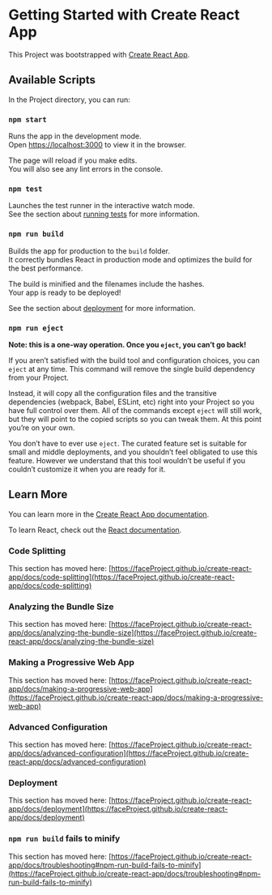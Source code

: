 # Getting Started with Create React App

This Project was bootstrapped with [Create React App](https://github.com/faceProject/create-react-app).

## Available Scripts

In the Project directory, you can run:

### `npm start`

Runs the app in the development mode.\
Open [https://localhost:3000](https://localhost:3000) to view it in the browser.

The page will reload if you make edits.\
You will also see any lint errors in the console.

### `npm test`

Launches the test runner in the interactive watch mode.\
See the section about [running tests](https://faceProject.github.io/create-react-app/docs/running-tests) for more information.

### `npm run build`

Builds the app for production to the `build` folder.\
It correctly bundles React in production mode and optimizes the build for the best performance.

The build is minified and the filenames include the hashes.\
Your app is ready to be deployed!

See the section about [deployment](https://faceProject.github.io/create-react-app/docs/deployment) for more information.

### `npm run eject`

**Note: this is a one-way operation. Once you `eject`, you can’t go back!**

If you aren’t satisfied with the build tool and configuration choices, you can `eject` at any time. This command will remove the single build dependency from your Project.

Instead, it will copy all the configuration files and the transitive dependencies (webpack, Babel, ESLint, etc) right into your Project so you have full control over them. All of the commands except `eject` will still work, but they will point to the copied scripts so you can tweak them. At this point you’re on your own.

You don’t have to ever use `eject`. The curated feature set is suitable for small and middle deployments, and you shouldn’t feel obligated to use this feature. However we understand that this tool wouldn’t be useful if you couldn’t customize it when you are ready for it.

## Learn More

You can learn more in the [Create React App documentation](https://faceProject.github.io/create-react-app/docs/getting-started).

To learn React, check out the [React documentation](https://reactjs.org/).

### Code Splitting

This section has moved here: [https://faceProject.github.io/create-react-app/docs/code-splitting](https://faceProject.github.io/create-react-app/docs/code-splitting)

### Analyzing the Bundle Size

This section has moved here: [https://faceProject.github.io/create-react-app/docs/analyzing-the-bundle-size](https://faceProject.github.io/create-react-app/docs/analyzing-the-bundle-size)

### Making a Progressive Web App

This section has moved here: [https://faceProject.github.io/create-react-app/docs/making-a-progressive-web-app](https://faceProject.github.io/create-react-app/docs/making-a-progressive-web-app)

### Advanced Configuration

This section has moved here: [https://faceProject.github.io/create-react-app/docs/advanced-configuration](https://faceProject.github.io/create-react-app/docs/advanced-configuration)

### Deployment

This section has moved here: [https://faceProject.github.io/create-react-app/docs/deployment](https://faceProject.github.io/create-react-app/docs/deployment)

### `npm run build` fails to minify

This section has moved here: [https://faceProject.github.io/create-react-app/docs/troubleshooting#npm-run-build-fails-to-minify](https://faceProject.github.io/create-react-app/docs/troubleshooting#npm-run-build-fails-to-minify)
